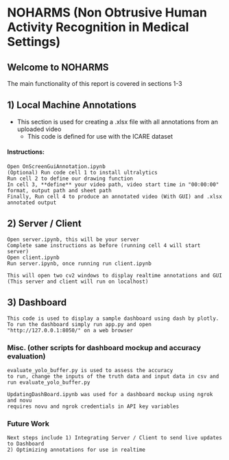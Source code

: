 # NOHARMS (Non Obtrusive Human Activity Recognition in Medical Settings)
## Welcome to NOHARMS
The main functionality of this report is covered in sections 1-3

## 1) Local Machine Annotations
- This section is used for creating a .xlsx file with all annotations from an uploaded video
	- This code is defined for use with the ICARE dataset
#### Instructions:
	Open OnScreenGuiAnnotation.ipynb
	(Optional) Run code cell 1 to install ultralytics
	Run cell 2 to define our drawing function
	In cell 3, **define** your video path, video start time in "00:00:00" format, output path and sheet path
	Finally, Run cell 4 to produce an annotated video (With GUI) and .xlsx annotated output

## 2) Server / Client
	Open server.ipynb, this will be your server
	Complete same instructions as before (running cell 4 will start server)
	Open client.ipynb
	Run server.ipynb, once running run client.ipynb

	This will open two cv2 windows to display realtime annotations and GUI
	(This server and client will run on localhost)

## 3) Dashboard
	This code is used to display a sample dashboard using dash by plotly.
	To run the dashboard simply run app.py and open "http://127.0.0.1:8050/" on a web browser

### Misc. (other scripts for dashboard mockup and accuracy evaluation)
	evaluate_yolo_buffer.py is used to assess the accuracy 
 	to run, change the inputs of the truth data and input data in csv and run evaluate_yolo_buffer.py

 	UpdatingDashBoard.ipynb was used for a dashboard mockup using ngrok and novu
  	requires novu and ngrok credentials in API key variables
### Future Work
	Next steps include 1) Integrating Server / Client to send live updates to Dashboard
	2) Optimizing annotations for use in realtime
 
 	

